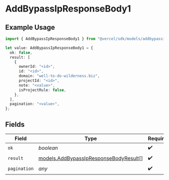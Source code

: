 # AddBypassIpResponseBody1

## Example Usage

```typescript
import { AddBypassIpResponseBody1 } from "@vercel/sdk/models/addbypassipop.js";

let value: AddBypassIpResponseBody1 = {
  ok: false,
  result: [
    {
      ownerId: "<id>",
      id: "<id>",
      domain: "well-to-do-wilderness.biz",
      projectId: "<id>",
      note: "<value>",
      isProjectRule: false,
    },
  ],
  pagination: "<value>",
};
```

## Fields

| Field                                                                                | Type                                                                                 | Required                                                                             | Description                                                                          |
| ------------------------------------------------------------------------------------ | ------------------------------------------------------------------------------------ | ------------------------------------------------------------------------------------ | ------------------------------------------------------------------------------------ |
| `ok`                                                                                 | *boolean*                                                                            | :heavy_check_mark:                                                                   | N/A                                                                                  |
| `result`                                                                             | [models.AddBypassIpResponseBodyResult](../models/addbypassipresponsebodyresult.md)[] | :heavy_check_mark:                                                                   | N/A                                                                                  |
| `pagination`                                                                         | *any*                                                                                | :heavy_check_mark:                                                                   | N/A                                                                                  |